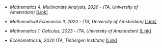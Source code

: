 
- *Mathematics 4. Multivariate Analysis, 2020 - (TA, University of Amsterdam)* [[Link]](https://studiegids.uva.nl/xmlpages/page/2020-2021-en/search-course/course/82452)

- *Mathematical Economics II, 2020 -  (TA, University of Amsterdam)* [[Link]](https://studiegids.uva.nl/xmlpages/page/2020-2021-en/search-course/course/82442)

- *Mathematics 1. Calculus, 2023 - (TA, University of Amsterdam)* [[Link]](https://studiegids.uva.nl/xmlpages/page/2023-2024-en/search-course/course/111483)
    
- *Econometrics II, 2020 (TA, Tinbergen Institute)* [[Link]](https://www.tinbergen.nl/courses/190/econometrics-ii)
